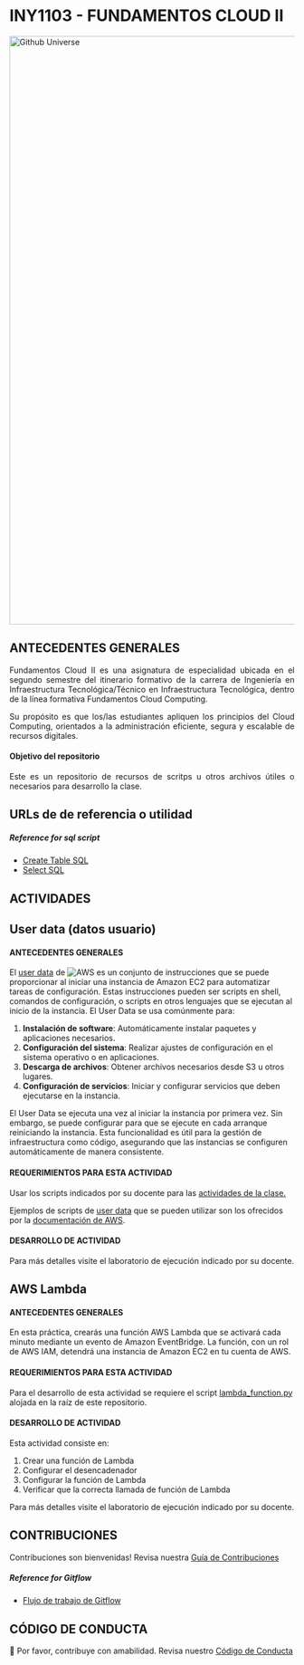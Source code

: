 # INY1103 - FUNDAMENTOS CLOUD II

<p align="left" style="text-align:left;">
  <a href="https://www.duoc.cl/">
    <img alt="Github Universe" src="img/logo.png" width="1040"/>
  </a>
</p>


## ANTECEDENTES GENERALES

<p align="justify"> Fundamentos Cloud II es una asignatura de especialidad ubicada en el segundo semestre del itinerario formativo de la carrera de Ingeniería en Infraestructura Tecnológica/Técnico en Infraestructura Tecnológica, dentro de la línea formativa Fundamentos Cloud Computing. </p>

<p align="justify"> Su propósito es que los/las estudiantes apliquen los principios del Cloud Computing, orientados a la administración eficiente, segura y escalable de recursos digitales.</p>

#### Objetivo del repositorio

<p align="justify"> Este es un repositorio de recursos de scritps u otros archivos útiles o necesarios para desarrollo la clase.

## URLs de de referencia o utilidad

##### Reference for sql script

- [Create Table SQL](https://www.geeksforgeeks.org/sql-create-table/)
- [Select SQL](https://www.geeksforgeeks.org/sql-select-query/)


## ACTIVIDADES

## User data (datos usuario)
#### ANTECEDENTES GENERALES

El [user data](https://docs.aws.amazon.com/AWSEC2/latest/UserGuide/user-data.html) de ![AWS](https://img.shields.io/badge/-AWS-FF9900?style=flat-square&logo=aws&logoColor=white) es un conjunto de instrucciones que se puede proporcionar al iniciar una instancia de Amazon EC2 para automatizar tareas de configuración. Estas instrucciones pueden ser scripts en shell, comandos de configuración, o scripts en otros lenguajes que se ejecutan al inicio de la instancia. El User Data se usa comúnmente para:

1. **Instalación de software**: Automáticamente instalar paquetes y aplicaciones necesarios.
2. **Configuración del sistema**: Realizar ajustes de configuración en el sistema operativo o en aplicaciones.
3. **Descarga de archivos**: Obtener archivos necesarios desde S3 u otros lugares.
4. **Configuración de servicios**: Iniciar y configurar servicios que deben ejecutarse en la instancia.

El User Data se ejecuta una vez al iniciar la instancia por primera vez. Sin embargo, se puede configurar para que se ejecute en cada arranque reiniciando la instancia. Esta funcionalidad es útil para la gestión de infraestructura como código, asegurando que las instancias se configuren automáticamente de manera consistente.

#### REQUERIMIENTOS PARA ESTA ACTIVIDAD

Usar los scripts indicados por su docente para las [actividades de la clase.](
https://github.com/Fundacion-Instituto-Profesional-Duoc-UC/INY1103/blob/main/user_data_ea_3.2.sh
)

Ejemplos de scripts de [user data](https://docs.aws.amazon.com/AWSEC2/latest/UserGuide/user-data.html) que se pueden utilizar son los ofrecidos por la [documentación de AWS](https://docs.aws.amazon.com/AWSEC2/latest/UserGuide/user-data.html#user-data-shell-scripts).


#### DESARROLLO DE ACTIVIDAD

Para más detalles visite el laboratorio de ejecución indicado por su docente.

## AWS Lambda
#### ANTECEDENTES GENERALES

En esta práctica, crearás una función AWS Lambda que se activará cada minuto mediante un evento de Amazon EventBridge. La función, con un rol de AWS IAM, detendrá una instancia de Amazon EC2 en tu cuenta de AWS.

#### REQUERIMIENTOS PARA ESTA ACTIVIDAD

Para el desarrollo de esta actividad se requiere el script [lambda_function.py](lambda_function.py) alojada en la raíz de este repositorio.

#### DESARROLLO DE ACTIVIDAD

Esta actividad consiste en:
1. Crear una función de Lambda
2. Configurar el desencadenador
3. Configurar la función de Lambda
4. Verificar que la correcta llamada de función de Lambda

Para más detalles visite el laboratorio de ejecución indicado por su docente. 

## CONTRIBUCIONES

Contribuciones son bienvenidas! Revisa nuestra [Guía de Contribuciones](./docs/CONTRIBUTING.md)

##### Reference for Gitflow

- [Flujo de trabajo de Gitflow](https://www.atlassian.com/es/git/tutorials/comparing-workflows/gitflow-workflow)

<!-- Todos/das son bienvenidos/das a colaborar aquí usando las prácticas del Gitflow. Los cambios a la rama main deben ser siempre a través de la aprobación de Pull Request. </p> -->

## CÓDIGO DE CONDUCTA

👋 Por favor, contribuye con amabilidad. Revisa nuestro [Código de Conducta](./docs/CODE_OF_CONDUCT.md)

